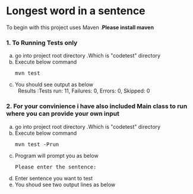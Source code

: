 <h1> Longest word in a sentence </h1>

To begin with this project uses Maven .<b>Please install maven </b>

<h3>1. To Running Tests only</h3>
<ol type="a">
  <li> go into project root directory .Which is "codetest" directory</li>
  <li> Execute below command  <pre>mvn test</pre></li>
  <li> You should see output as below <br></li>
              &nbsp; Results :Tests run: 11, Failures: 0, Errors: 0, Skipped: 0
 </ol>
          
<h3>2. For your convinience i have also included Main class to run where you can provide your own input </h3>
 <ol type="a">
 
  <li> go into project root directory .Which is "codetest" directory</li>
  <li> Execute below command  <pre>mvn test -Prun</pre></li>
  <li> Program will prompt you as below  <pre>Please enter the sentence:</pre></li>
  <li> Enter sentence you want to test </li>
  <li> You shoud see two output lines as below</li>
 </li>
  
